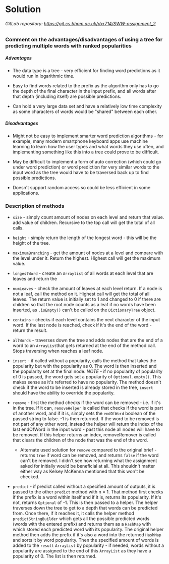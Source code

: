 # Solution
###### GitLab repository: https://git.cs.bham.ac.uk/dxr714/SWW-assignment_2

### Comment on the advantages/disadvantages of using a tree for predicting multiple words with ranked popularities

##### Advantages

* The data type is a tree - very efficient for finding word predictions as it would run in logarithmic time.

* Easy to find words related to the prefix as the algorithm only has to go the depth of the final character in the input prefix, and all words after that depth (including itself) are possible predictions.

* Can hold a very large data set and have a relatively low time complexity as some characters of words would be "shared" between each other.

##### Disadvantages

* Might not be easy to implement smarter word prediction algorithms - for example, many modern smartphone keyboard apps use machine learning to learn how the user types and what words they use often, and implementing something like this into a tree could prove to be difficult.

* May be difficult to implement a form of auto correction (which could go under word prediction) or word prediction for very similar words to the input word as the tree would have to be traversed back up to find possible predictions.

* Doesn't support random access so could be less efficient in some applications.

### Description of methods

* `size` - simply count amount of nodes on each level and return that value. add value of children. Recursive to the top call will get the total of all calls.

* `height` - simply return the length of the longest word - this will be the height of the tree.

* `maximumBranching` - get the amount of nodes at a level and compare with the level under it. Return the highest. Highest call will get the maximum value.

* `longestWord` - create an `Arraylist` of all words at each level that are leaves and return the 

* `numLeaves` - check the amount of leaves at each level return. If a node is not a leaf, call the method on it. Highest call will get the total of all leaves. The return value is initially set to 1 and changed to 0 if there are children so that the root node counts as a leaf if no words have been inserted, as `.isEmpty()` can't be called on the `DictionaryTree` object.

* `contains` - checks if each level contains the next character of the input word. If the last node is reached, check if it's the end of the word - return the result.

* `allWords` - traverses down the tree and adds nodes that are the end of a word to an `ArrayList`that gets returned at the end of the method call. Stops traversing when reaches a leaf node.

* `insert` - if called without a popularity, calls the method that takes the popularity but with the popularity as 0. The word is then inserted and the popularity set at the final node. *NOTE* - if no popularity of popularity of 0 is passed, the word gets set a popularity of `Optional.empty()`. This makes sense as it's referred to have no popularity. The method doesn't check if the word to be inserted is already stored in the tree, `insert` should have the ability to override the popularity.

* `remove` - first the method checks if the word can be removed - i.e. if it's in the tree. If it can, `removeHelper` is called that checks if the word is part of another word, and if it is, simply sets the `endOfWord` boolean of the passed string to false. -1 is then returned. If the word to be removed is not part of any other word, instead the helper will return the index of the last endOfWord in the input word - past this node all nodes will have to be removed. If this helper returns an index, removeRemover is called that clears the children of the node that was the end of the word.

  * Alternate used solution for `remove` compared to the original brief - returns `true` if word can be removed, and returns `false` if the word can't be removed. I didn't see how returning what the assignment asked for initially would be beneficial at all. This shouldn't matter either way as Kelsey McKenna mentioned that this won't be checked.

* `predict` - if predict called without a specified amount of outputs, it is passed to the other `predict` method with n = 1. That method first checks if the prefix is a word within itself and if it is, returns its popularity. If it's not, returns `Optional` of -1. This is then passed to a helper. The helper traverses down the tree to get to a depth that words can be predicted from. Once there, if it reaches it, it calls the helper method `predictStringBuilder` which gets all the possible predicted words (words with the entered prefix) and returns them as a `HashMap` with which stored each predicted word with its popularity. The original helper method then adds the prefix if it's also a word into the returned `HashMap` and sorts it by word popularity. Then the specified amount of words is added to the `result` `ArrayList` by popularity - if needed, words without a popularity are assigned to the end of this `ArrayList` as they have a popularity of 0. The list is then returned.
